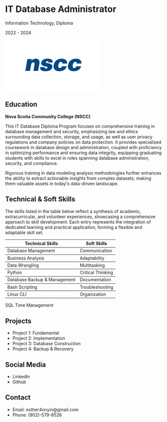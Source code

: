 <html lang="en">
<head>
    <meta charset="UTF-8">
    <meta name="viewport" content="width=device-width, initial-scale=1.0">
    <link rel="stylesheet" type="text/css" href="Design.css">
</head>
<body>
    <h1>IT Database Administrator</h1>
    <p>Information Technology, Diploma</p>
    <p>2022 - 2024</p>
    <img src="/Images/nscc.png" alt="nscc logo">

<h2>Education</h2>
<p><b>Nova Scotia Community College (NSCC)</b></p>
<p>This IT Database Diploma Program focuses on comprehensive training in database management and security, emphasizing law and ethics surrounding data collection, storage, and usage, as well as user privacy regulations and company policies on data protection. It provides specialized coursework in database design and administration, coupled with proficiency in optimizing performance and ensuring data integrity, equipping graduating students with skills to excel in roles spanning database administration, security, and compliance.</p>
<p>Rigorous training in data modeling analysis methodologies further enhances the ability to extract actionable insights from complex datasets, making them valuable assets in today's data-driven landscape.</p>

<h2 class="headerskills">Technical & Soft Skills</h2>
<p>The skills listed in the table below reflect a synthesis of academic, extracurricular, and volunteer experiences, showcasing a comprehensive approach to skill development. Each entry represents the integration of dedicated learning and practical application, forming a flexible and adaptable skill set.</p>

<table>
        <thead>
            <tr>
                <th>Technical Skills</th>
                <th>Soft Skills</th>
            </tr>
        </thead>
        <tbody>
            <tr>
                <td>Database Management</td>
                <td>Communication</td>
            </tr>
        </tbody>
    <tbody>
            <tr>
                <td>Business Analysis</td>
                <td>Adaptability</td>
            </tr>
        </tbody>
    <tbody>
            <tr>
                <td>Data Wrangling</td>
                <td>Multitasking</td>
            </tr>
        </tbody>
    <tbody>
            <tr>
                <td>Python</td>
                <td>Critical Thinking</td>
            </tr>
        </tbody>
    <tbody>
            <tr>
                <td>Database Backup & Management</td>
                <td>Documentation</td>
            </tr>
        </tbody>
    <tbody>
            <tr>
                <td>Bash Scripting</td>
                <td>Troubleshooting</td>
            </tr>
        </tbody>
     <tbody>
            <tr>
                <td>Linux CLI</td>
                <td>Organization</td>
            </tr>
        </tbody>
    </table>
    <tbody>
            <tr>
                <td>SQL</td>
                <td>Time Management</td>
            </tr>
        </tbody>
</table>
    

<h2>Projects</h2>
    <ul>
        <li>Project 1: Fundamental</li>
        <li>Project 2: Implementation</li>
        <li>Project 3: Database Construction</li>
        <li>Project 4: Backup & Recovery</li>
    </ul>

<h2>Social Media</h2>
    <ul>
        <li>LinkedIn</li>
        <li>Github</li>
    </ul>

<h2>Contact</h2>
    <ul>
        <li>Email: esther4onyin@gmail.com</li>
        <li>Phone: (902)-579-8526</li>
    </ul>
</body>
</html>
